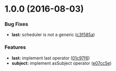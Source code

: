 <a name="1.0.0"></a>
# 1.0.0 (2016-08-03)


### Bug Fixes

* **last:** scheduler is not a generic ([c3f585a](https://github.com/TylorS/tempest/commit/c3f585a))


### Features

* **last:** implement last operator ([01c97f6](https://github.com/TylorS/tempest/commit/01c97f6))
* **subject:** implement asSubject operator ([e07cc5e](https://github.com/TylorS/tempest/commit/e07cc5e))



